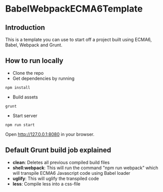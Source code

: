BabelWebpackECMA6Template
==========

## Introduction

This is a template you can use to start off a project built using ECMA6, Babel, Webpack and Grunt.

## How to run locally

- Clone the repo
- Get dependencies by running

```
npm install
```

- Build assets

```
grunt
```

- Start server

```
npm run start
```

Open http://127.0.0.1:8080 in your browser.

## Default Grunt build job explained

+ **clean**: Deletes all previous compiled build files
+ **shell:webpack**: This will run the command "npm run webpack" which will transpile ECMA6 Javascript code using Babel loader
+ **uglify**: This will uglify the transpiled code
+ **less**: Compile less into a css-file
